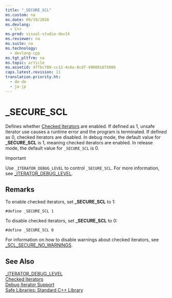 ```yaml
---
title: "_SECURE_SCL"
ms.custom: na
ms.date: 09/19/2016
ms.devlang: 
  - C++
ms.prod: visual-studio-dev14
ms.reviewer: na
ms.suite: na
ms.technology: 
  - devlang-cpp
ms.tgt_pltfrm: na
ms.topic: article
ms.assetid: 4ffbc788-cc12-4c6a-8cd7-490081675086
caps.latest.revision: 11
translation.priority.ht: 
  - de-de
  - ja-jp
---
```

# _SECURE_SCL
Defines whether [Checked Iterators](../vs140/Checked-Iterators.md) are enabled. If defined as 1, unsafe iterator use causes a runtime error and the program is terminated. If defined as 0, checked iterators are disabled. In debug mode, the default value for **_SECURE_SCL** is 1, meaning checked iterators are enabled. In release mode, the default value for `_SECURE_SCL` is 0.  
  
> [!IMPORTANT]
>  Use `_ITERATOR_DEBUG_LEVEL` to control `_SECURE_SCL`. For more information, see [_ITERATOR_DEBUG_LEVEL](../vs140/_ITERATOR_DEBUG_LEVEL.md).  
  
## Remarks  
 To enable checked iterators, set **_SECURE_SCL** to 1:  
  
```  
#define _SECURE_SCL 1  
```  
  
 To disable checked iterators, set **_SECURE_SCL** to 0:  
  
```  
#define _SECURE_SCL 0  
```  
  
 For information on how to disable warnings about checked iterators, see [_SCL_SECURE_NO_WARNINGS](../vs140/_SCL_SECURE_NO_WARNINGS.md).  
  
## See Also  
 [_ITERATOR_DEBUG_LEVEL](../vs140/_ITERATOR_DEBUG_LEVEL.md)   
 [Checked Iterators](../vs140/Checked-Iterators.md)   
 [Debug Iterator Support](../vs140/Debug-Iterator-Support.md)   
 [Safe Libraries: Standard C++ Library](../vs140/Safe-Libraries--C---Standard-Library.md)